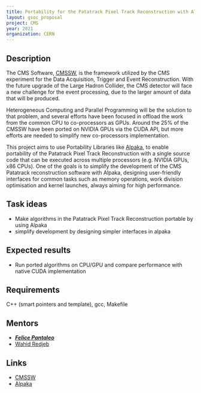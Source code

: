 ```yaml
---
title: Portability for the Patatrack Pixel Track Reconstruction with Alpaka
layout: gsoc_proposal
project: CMS
year: 2021
organization: CERN
---
```


## Description

The CMS Software, [CMSSW](https://github.com/cms-sw/cmssw), is the framework utilized by the CMS experiment for the Data Acquisition, Trigger and Event Reconstruction. With the future upgrade of the Large Hadron Collider, the CMS detector will face a new challenge for the event processing, due to the larger amount of data that will be produced. 

Heterogeneous Computing and Parallel Programming will be the solution to that problem, and several efforts have been focused in offload the work from the common CPU to co-processors as GPUs. Around the 25% of the CMSSW have been ported on NVIDIA GPUs via the CUDA API, but more efforts are needed to simplify new co-processors implementation.

This project aims to use Portability Libraries like [Alpaka](https://github.com/alpaka-group/alpaka), to enable portability of the Patatrack Pixel Track Reconstruction with a single source code that can be executed across multiple processors (e.g. NVIDIA GPUs, x86 CPUs). One of the goals is to simplify the development of the CMS Patatrack reconstruction software with Alpaka, designing user-friendly interfaces for common tasks such as memory operations, work division optimisation and kernel launches, always aiming for high performance.


## Task ideas
  * Make algorithms in the Patatrack Pixel Track Reconstruction portable by using Alpaka
  * simplify development by designing simpler interfaces in alpaka
## Expected results
  * Run ported algorithms on CPU/GPU and compare performance with native CUDA implementation  
## Requirements
C++ (smart pointers and template), gcc, Makefile
## Mentors
  * [***Felice Pantaleo***](mailto:felice.pantaleo@cern.ch)
  * [Wahid Redjeb](mailto:wahid.redjeb@cern.ch)

## Links
  * [CMSSW](https://github.com/cms-sw/cmssw)
  * [Alpaka](https://github.com/alpaka-group/alpaka)

